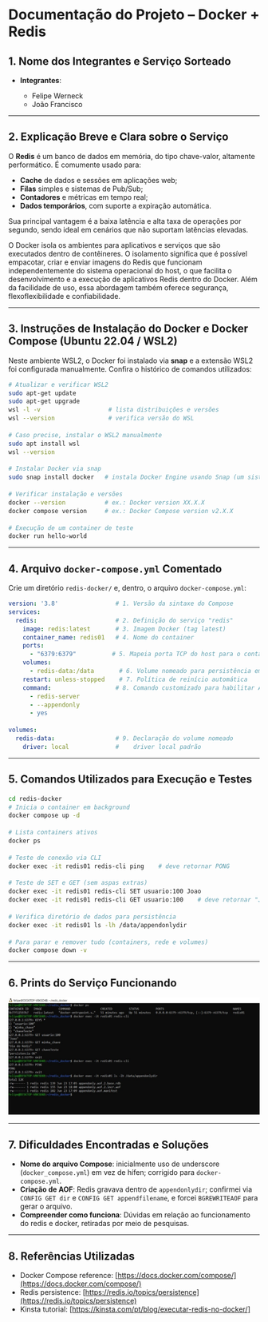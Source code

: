 # Documentação do Projeto – Docker + Redis

## 1. Nome dos Integrantes e Serviço Sorteado

* **Integrantes**:

  * Felipe Werneck
  * João Francisco

---

## 2. Explicação Breve e Clara sobre o Serviço

O **Redis** é um banco de dados em memória, do tipo chave-valor, altamente performático. É comumente usado para:

* **Cache** de dados e sessões em aplicações web;
* **Filas** simples e sistemas de Pub/Sub;
* **Contadores** e métricas em tempo real;
* **Dados temporários**, com suporte a expiração automática.

Sua principal vantagem é a baixa latência e alta taxa de operações por segundo, sendo ideal em cenários que não suportam latências elevadas.

O Docker isola os ambientes para aplicativos e serviços que são executados dentro de contêineres. O isolamento significa que é possível empacotar, criar e enviar imagens do Redis que funcionam independentemente do sistema operacional do host, o que facilita o desenvolvimento e a execução de aplicativos Redis dentro do Docker. Além da facilidade de uso, essa abordagem também oferece segurança, flexoflexibilidade e confiabilidade.

---

## 3. Instruções de Instalação do Docker e Docker Compose (Ubuntu 22.04 / WSL2)

Neste ambiente WSL2, o Docker foi instalado via **snap** e a extensão WSL2 foi configurada manualmente. Confira o histórico de comandos utilizados:

```bash
# Atualizar e verificar WSL2
sudo apt-get update
sudo apt-get upgrade
wsl -l -v                   # lista distribuições e versões
wsl --version               # verifica versão do WSL

# Caso precise, instalar o WSL2 manualmente
sudo apt install wsl
wsl --version

# Instalar Docker via snap
sudo snap install docker   # instala Docker Engine usando Snap (um sistema de pacotes universal do Ubuntu, que gerencia versões e dependências isoladas em contêineres leves)

# Verificar instalação e versões
docker --version           # ex.: Docker version XX.X.X
docker compose version     # ex.: Docker Compose version v2.X.X

# Execução de um container de teste
docker run hello-world
```

---

## 4. Arquivo `docker-compose.yml` Comentado

Crie um diretório `redis-docker/` e, dentro, o arquivo `docker-compose.yml`:

```yaml
version: '3.8'                # 1. Versão da sintaxe do Compose
services:
  redis:                      # 2. Definição do serviço "redis"
    image: redis:latest       # 3. Imagem Docker (tag latest)
    container_name: redis01   # 4. Nome do container
    ports:
      - "6379:6379"          # 5. Mapeia porta TCP do host para o container
    volumes:
      - redis-data:/data       # 6. Volume nomeado para persistência em /data
    restart: unless-stopped    # 7. Política de reinício automática
    command:                  # 8. Comando customizado para habilitar AOF
      - redis-server
      - --appendonly
      - yes

volumes:
  redis-data:                 # 9. Declaração do volume nomeado
    driver: local             #    driver local padrão
```

---

## 5. Comandos Utilizados para Execução e Testes

```bash
cd redis-docker
# Inicia o container em background
docker compose up -d

# Lista containers ativos
docker ps

# Teste de conexão via CLI
docker exec -it redis01 redis-cli ping    # deve retornar PONG

# Teste de SET e GET (sem aspas extras)
docker exec -it redis01 redis-cli SET usuario:100 Joao
docker exec -it redis01 redis-cli GET usuario:100    # deve retornar "Joao"

# Verifica diretório de dados para persistência
docker exec -it redis01 ls -lh /data/appendonlydir

# Para parar e remover tudo (containers, rede e volumes)
docker compose down -v
```

---

## 6. Prints do Serviço Funcionando

![Print do Redis em funcionamento](redis.jpeg)

---

## 7. Dificuldades Encontradas e Soluções

* **Nome do arquivo Compose**: inicialmente uso de underscore (`docker_compose.yml`) em vez de hífen; corrigido para `docker-compose.yml`.
* **Criação de AOF**: Redis gravava dentro de `appendonlydir`; confirmei via `CONFIG GET dir` e `CONFIG GET appendfilename`, e forcei `BGREWRITEAOF` para gerar o arquivo.
* **Compreender como funciona**: Dúvidas em relação ao funcionamento do redis e docker, retiradas por meio de pesquisas.

---

## 8. Referências Utilizadas

* Docker Compose reference: [https://docs.docker.com/compose/](https://docs.docker.com/compose/)
* Redis persistence: [https://redis.io/topics/persistence](https://redis.io/topics/persistence)
* Kinsta tutorial: [https://kinsta.com/pt/blog/executar-redis-no-docker/]

